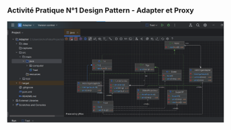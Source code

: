 <h3>Activité Pratique N°1 Design Pattern - Adapter et Proxy</h3>


<img src="captures/img.png"></img>